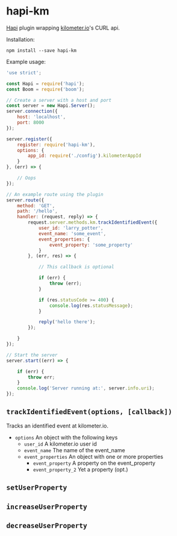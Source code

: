 # hapi-km
[Hapi](http://hapijs.com) plugin wrapping [kilometer.io](http://kilometer.io)'s CURL api.

Installation:

`npm install --save hapi-km`

Example usage:

```js
'use strict';

const Hapi = require('hapi');
const Boom = require('boom');

// Create a server with a host and port
const server = new Hapi.Server();
server.connection({
    host: 'localhost',
    port: 8000
});

server.register({
    register: require('hapi-km'),
    options: {
        app_id: require('./config').kilometerAppId
    }
}, (err) => {

    // Oops
});

// An example route using the plugin
server.route({
    method: 'GET',
    path: '/hello',
    handler: (request, reply) => {
        request.server.methods.km.trackIdentifiedEvent({
            user_id: 'larry_potter',
            event_name: 'some_event',
            event_properties: {
                event_property: 'some_property'
            }
        }, (err, res) => {

            // This callback is optional

            if (err) {
                throw (err);
            }

            if (res.statusCode >= 400) {
                console.log(res.statusMessage);
            }

            reply('hello there');
        });

    }
});

// Start the server
server.start((err) => {

    if (err) {
        throw err;
    }
    console.log('Server running at:', server.info.uri);
});
```

## `trackIdentifiedEvent(options, [callback])`
Tracks an identified event at kilometer.io.

- `options` An object with the following keys
    - `user_id` A kilometer.io user id
    - `event_name` The name of the event_name
    - `event_properties` An object with one or more properties
        - `event_property` A property on the event_property
        - `event_property_2` Yet a property (opt.)

## `setUserProperty`

## `increaseUserProperty`

## `decreaseUserProperty`
